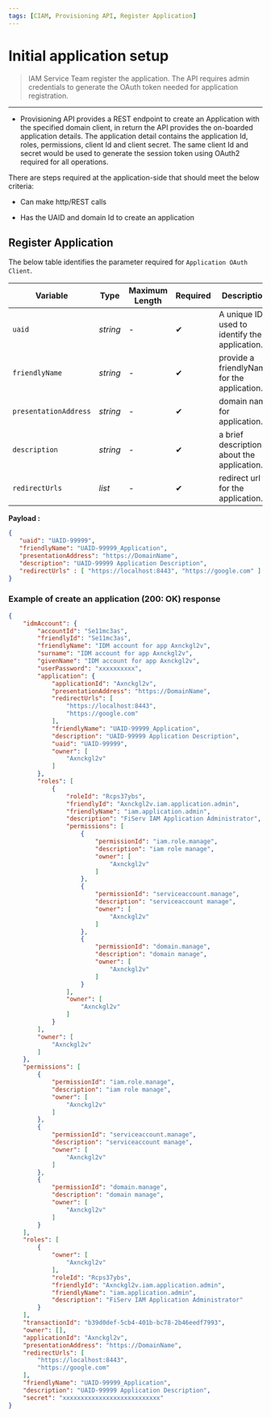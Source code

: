 ```yaml
---
tags: [CIAM, Provisioning API, Register Application]
---
```


# Initial application setup

<!--theme: warning -->
> IAM Service Team register the application. The API requires admin credentials to generate the OAuth token needed for application registration.

---

- Provisioning API provides a REST endpoint to create an Application with the specified domain client, in return the API provides the on-boarded application details. The application detail contains the application Id, roles, permissions, client Id and client secret. The same client Id and secret would be used to generate the session token using OAuth2 required for all operations.

There are steps required at the application-side that should meet the below criteria:  

- Can make http/REST calls  

- Has the UAID and domain Id to create an application


## Register Application    

<!--
type: tab
titles: Request, Response
-->

The below table identifies the parameter required for `Application OAuth Client`.

| Variable | Type | Maximum Length | Required | Description |
| -------- | -- |------------| ------- | ---- |
| `uaid` | *string* | - | &#10004; | A unique ID used to identify the application. |
| `friendlyName` | *string* | - | &#10004; | provide a friendlyName for the application. |
| `presentationAddress` | *string* | - | &#10004; | domain name for application. |
| `description` | *string* | - | &#10004; | a brief description about the application. |
| `redirectUrls` | *list* | - | &#10004; | redirect url for the application. |

**Payload :**

```json
{
   "uaid": "UAID-99999",
   "friendlyName": "UAID-99999_Application",
   "presentationAddress": "https://DomainName",
   "description": "UAID-99999 Application Description",
   "redirectUrls" : [ "https://localhost:8443", "https://google.com" ]
}
```
<!--
type: tab
-->

### Example of create an application (200: OK) response

```json
{
    "idmAccount": {
        "accountId": "Se11mc3as",
        "friendlyId": "Se11mc3as",
        "friendlyName": "IDM account for app Axnckgl2v",
        "surname": "IDM account for app Axnckgl2v",
        "givenName": "IDM account for app Axnckgl2v",
        "userPassword": "xxxxxxxxxx",
        "application": {
            "applicationId": "Axnckgl2v",
            "presentationAddress": "https://DomainName",
            "redirectUrls": [
                "https://localhost:8443",
                "https://google.com"
            ],
            "friendlyName": "UAID-99999_Application",
            "description": "UAID-99999 Application Description",
            "uaid": "UAID-99999",
            "owner": [
                "Axnckgl2v"
            ]
        },
        "roles": [
            {
                "roleId": "Rcps37ybs",
                "friendlyId": "Axnckgl2v.iam.application.admin",
                "friendlyName": "iam.application.admin",
                "description": "FiServ IAM Application Administrator",
                "permissions": [
                    {
                        "permissionId": "iam.role.manage",
                        "description": "iam role manage",
                        "owner": [
                            "Axnckgl2v"
                        ]
                    },
                    {
                        "permissionId": "serviceaccount.manage",
                        "description": "serviceaccount manage",
                        "owner": [
                            "Axnckgl2v"
                        ]
                    },
                    {
                        "permissionId": "domain.manage",
                        "description": "domain manage",
                        "owner": [
                            "Axnckgl2v"
                        ]
                    }
                ],
                "owner": [
                    "Axnckgl2v"
                ]
            }
        ],
        "owner": [
            "Axnckgl2v"
        ]
    },
    "permissions": [
        {
            "permissionId": "iam.role.manage",
            "description": "iam role manage",
            "owner": [
                "Axnckgl2v"
            ]
        },
        {
            "permissionId": "serviceaccount.manage",
            "description": "serviceaccount manage",
            "owner": [
                "Axnckgl2v"
            ]
        },
        {
            "permissionId": "domain.manage",
            "description": "domain manage",
            "owner": [
                "Axnckgl2v"
            ]
        }
    ],
    "roles": [
        {
            "owner": [
                "Axnckgl2v"
            ],
            "roleId": "Rcps37ybs",
            "friendlyId": "Axnckgl2v.iam.application.admin",
            "friendlyName": "iam.application.admin",
            "description": "FiServ IAM Application Administrator"
        }
    ],
    "transactionId": "b39d0def-5cb4-401b-bc78-2b46eedf7993",
    "owner": [],
    "applicationId": "Axnckgl2v",
    "presentationAddress": "https://DomainName",
    "redirectUrls": [
        "https://localhost:8443",
        "https://google.com"
    ],
    "friendlyName": "UAID-99999_Application",
    "description": "UAID-99999 Application Description",
    "secret": "xxxxxxxxxxxxxxxxxxxxxxxxxxx"
}
```
<!-- type: tab-end -->